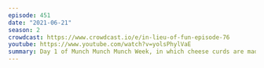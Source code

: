 ```yaml
---
episode: 451
date: "2021-06-21"
season: 2
crowdcast: https://www.crowdcast.io/e/in-lieu-of-fun-episode-76
youtube: https://www.youtube.com/watch?v=yolsPhylVaE
summary: Day 1 of Munch Munch Munch Week, in which cheese curds are made
---
```

